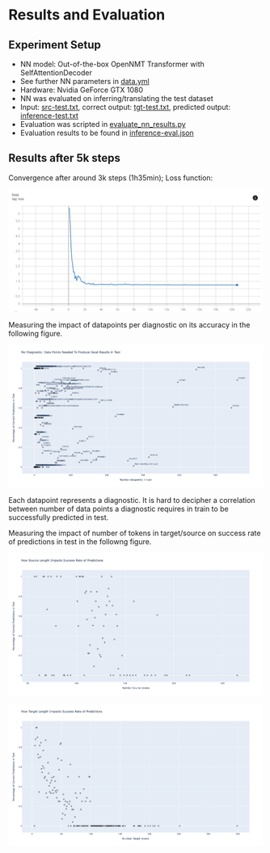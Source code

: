 # Results and Evaluation

## Experiment Setup

* NN model: Out-of-the-box OpenNMT Transformer with SelfAttentionDecoder
* See further NN parameters in [data.yml](data.yml)
* Hardware: Nvidia GeForce GTX 1080
* NN was evaluated on inferring/translating the test dataset
* Input: [src-test.txt](../src-test.txt), correct output: [tgt-test.txt](../tgt-test.txt), predicted output: [inference-test.txt](inference-test.txt)
* Evaluation was scripted in [evaluate_nn_results.py](/evaluate_nn_results.py)
* Evaluation results to be found in [inference-eval.json](inference-eval.json)

## Results after 5k steps

Convergence after around 3k steps (1h35min); Loss function:

![Loss Function](loss_function_20k_steps.png)

Measuring the impact of datapoints per diagnostic on its accuracy in the following figure.

![Impact data per Diagnostic on Accuracy](impact_data_on_accuracy.png)

Each datapoint represents a diagnostic. It is hard to decipher a correlation between number of data points a diagnostic requires in train to be successfully predicted in test.

Measuring the impact of number of tokens in target/source on success rate of predictions in test in the followng figure.

![Target Length vs Success Rate](success-rate-tgt-len.png)

![Source Length vs Success Rate](success-rate-src-len.png)
